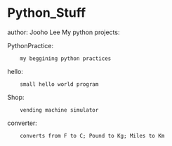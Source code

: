 # Python_Stuff
author: Jooho Lee
My python projects:

PythonPractice:

        my beggining python practices

hello:

        small hello world program

Shop:

        vending machine simulator

converter:

        converts from F to C; Pound to Kg; Miles to Km